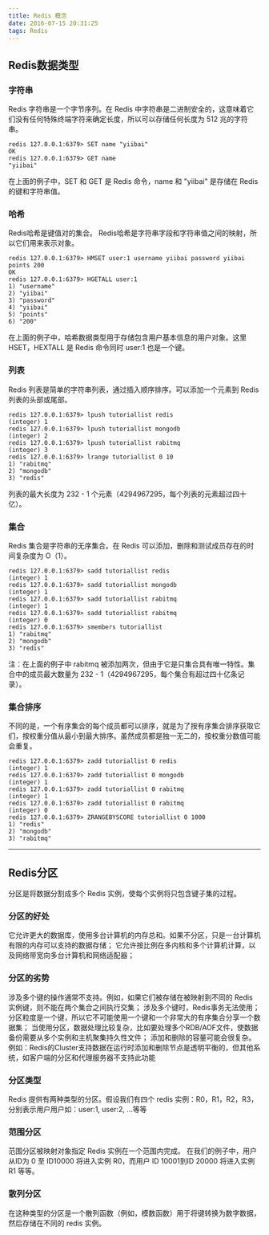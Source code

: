 ```yaml
---
title: Redis 概念
date: 2016-07-15 20:31:25
tags: Redis
---
```

## Redis数据类型
### 字符串
Redis 字符串是一个字节序列。在 Redis 中字符串是二进制安全的，这意味着它们没有任何特殊终端字符来确定长度，所以可以存储任何长度为 512 兆的字符串。  
```
redis 127.0.0.1:6379> SET name "yiibai"
OK
redis 127.0.0.1:6379> GET name
"yiibai"
```  
在上面的例子中，SET 和 GET 是 Redis 命令，name 和 "yiibai" 是存储在 Redis 的键和字符串值。  
### 哈希
Redis哈希是键值对的集合。 Redis哈希是字符串字段和字符串值之间的映射，所以它们用来表示对象。  
```  
redis 127.0.0.1:6379> HMSET user:1 username yiibai password yiibai points 200
OK
redis 127.0.0.1:6379> HGETALL user:1
1) "username"
2) "yiibai"
3) "password"
4) "yiibai"
5) "points"
6) "200"
```  
在上面的例子中，哈希数据类型用于存储包含用户基本信息的用户对象。这里 HSET，HEXTALL 是 Redis 命令同时 user:1 也是一个键。
### 列表
Redis 列表是简单的字符串列表，通过插入顺序排序。可以添加一个元素到 Redis 列表的头部或尾部。  
```  
redis 127.0.0.1:6379> lpush tutoriallist redis
(integer) 1
redis 127.0.0.1:6379> lpush tutoriallist mongodb
(integer) 2
redis 127.0.0.1:6379> lpush tutoriallist rabitmq
(integer) 3
redis 127.0.0.1:6379> lrange tutoriallist 0 10
1) "rabitmq"
2) "mongodb"
3) "redis"
```  
列表的最大长度为  232 - 1 个元素（4294967295，每个列表的元素超过四十亿）。
### 集合
Redis 集合是字符串的无序集合。在 Redis 可以添加，删除和测试成员存在的时间复杂度为 O（1）。  
```  
redis 127.0.0.1:6379> sadd tutoriallist redis
(integer) 1
redis 127.0.0.1:6379> sadd tutoriallist mongodb
(integer) 1
redis 127.0.0.1:6379> sadd tutoriallist rabitmq
(integer) 1
redis 127.0.0.1:6379> sadd tutoriallist rabitmq
(integer) 0
redis 127.0.0.1:6379> smembers tutoriallist
1) "rabitmq"
2) "mongodb"
3) "redis"
```  
注：在上面的例子中 rabitmq 被添加两次，但由于它是只集合具有唯一特性。集合中的成员最大数量为 232 - 1（4294967295，每个集合有超过四十亿条记录）。
### 集合排序
不同的是，一个有序集合的每个成员都可以排序，就是为了按有序集合排序获取它们，按权重分值从最小到最大排序。虽然成员都是独一无二的，按权重分数值可能会重复。  
```  
redis 127.0.0.1:6379> zadd tutoriallist 0 redis
(integer) 1
redis 127.0.0.1:6379> zadd tutoriallist 0 mongodb
(integer) 1
redis 127.0.0.1:6379> zadd tutoriallist 0 rabitmq
(integer) 1
redis 127.0.0.1:6379> zadd tutoriallist 0 rabitmq
(integer) 0
redis 127.0.0.1:6379> ZRANGEBYSCORE tutoriallist 0 1000
1) "redis"
2) "mongodb"
3) "rabitmq"
```  
***
## Redis分区
分区是将数据分割成多个 Redis 实例，使每个实例将只包含键子集的过程。
### 分区的好处
它允许更大的数据库，使用多台计算机的内存总和。如果不分区，只是一台计算机有限的内存可以支持的数据存储；
它允许按比例在多内核和多个计算机计算，以及网络带宽向多台计算机和网络适配器；
### 分区的劣势
涉及多个键的操作通常不支持。例如，如果它们被存储在被映射到不同的 Redis 实例键，则不能在两个集合之间执行交集；
涉及多个键时，Redis事务无法使用；
分区粒度是一个键，所以它不可能使用一个键和一个非常大的有序集合分享一个数据集；
当使用分区，数据处理比较复杂，比如要处理多个RDB/AOF文件，使数据备份需要从多个实例和主机聚集持久性文件；
添加和删除的容量可能会很复杂。例如：Redis的Cluster支持数据在运行时添加和删除节点是透明平衡的，但其他系统，如客户端的分区和代理服务器不支持此功能
### 分区类型
Redis 提供有两种类型的分区。假设我们有四个 redis 实例：R0，R1，R2，R3，分别表示用户用户如：user:1, user:2, ...等等
### 范围分区
范围分区被映射对象指定 Redis 实例在一个范围内完成。
在我们的例子中，用户从ID为 0 至 ID10000 将进入实例 R0，而用户 ID 10001到ID 20000 将进入实例 R1 等等。
### 散列分区
在这种类型的分区是一个散列函数（例如，模数函数）用于将键转换为数字数据，然后存储在不同的 redis 实例。

